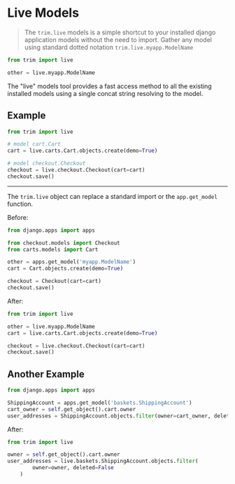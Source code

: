 # Live Models

> The `trim.live` models is a simple shortcut to your installed django application models without the need to import. Gather any model using standard dotted notation `trim.live.myapp.ModelName`

```py
from trim import live

other = live.myapp.ModelName
```

The "live" models tool provides a fast access method to all the existing installed models using a single concat string resolving to the model.

## Example

```py
from trim import live

# model cart.Cart
cart = live.carts.Cart.objects.create(demo=True)

# model checkout.Checkout
checkout = live.checkout.Checkout(cart=cart)
checkout.save()
```

---


The `trim.live` object can replace a standard import or the `app.get_model` function.

Before:

```py
from django.apps import apps

from checkout.models import Checkout
from carts.models import Cart

other = apps.get_model('myapp.ModelName')
cart = Cart.objects.create(demo=True)

checkout = Checkout(cart=cart)
checkout.save()
```

After:

```py
from trim import live

other = live.myapp.ModelName
cart = live.carts.Cart.objects.create(demo=True)

checkout = live.checkout.Checkout(cart=cart)
checkout.save()
```


## Another Example

```py
from django.apps import apps

ShippingAccount = apps.get_model('baskets.ShippingAccount')
cart_owner = self.get_object().cart.owner
user_addresses = ShippingAccount.objects.filter(owner=cart_owner, deleted=False)
```

After:

```py
from trim import live

owner = self.get_object().cart.owner
user_addresses = live.baskets.ShippingAccount.objects.filter(
        owner=owner, deleted=False
    )
```
